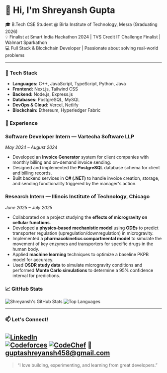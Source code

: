 # 👋 Hi, I'm Shreyansh Gupta

🎓 B.Tech CSE Student @ Birla Institute of Technology, Mesra (Graduating 2026)  
💡 Finalist at Smart India Hackathon 2024 | TVS Credit IT Challenge Finalist | Walmart Sparkathon  
💻 Full Stack & Blockchain Developer | Passionate about solving real-world problems  

---

### 🚀 Tech Stack

- **Languages:** C++, JavaScript, TypeScript, Python, Java
- **Frontend:**  Next.js, Tailwind CSS
- **Backend:** Node.js, Express.js
- **Databases:** PostgreSQL, MySQL
- **DevOps & Cloud:** Vercel, Netlify
- **Blockchain:** Ethereum, Hyperledger Fabric


### 💼 Experience

### Software Developer Intern — Vartecha Software LLP
*May 2024 – August 2024*

* Developed an **Invoice Generator** system for client companies with monthly billing and on-demand invoice sending.
* Designed and implemented the **PostgreSQL** database schema for client and billing records.
* Built backend services in **C# (.NET)** to handle invoice creation, storage, and sending functionality triggered by the manager's action.

### Research Intern — Illinois Institute of Technology, Chicago
*June 2025 – July 2025*

* Collaborated on a project studying the **effects of microgravity on cellular functions**.
* Developed a **physics-based mechanistic model** using **ODEs** to predict transporter regulation (upregulation/downregulation) in microgravity.
* Implemented a **pharmacokinetics compartmental model** to simulate the movement of key enzymes and transporters for specific drugs in the human body.
* Applied **machine learning** techniques to optimize a baseline PKPB model for accuracy.
* Used **OSDR study data** to simulate microgravity conditions and performed **Monte Carlo simulations** to determine a 95% confidence interval for predictions.


### 📈 GitHub Stats

![Shreyansh's GitHub Stats](https://github-readme-stats.vercel.app/api?username=guptashrey458&show_icons=true&theme=tokyonight)
![Top Languages](https://github-readme-stats.vercel.app/api/top-langs/?username=guptashrey458&layout=compact&theme=tokyonight)

---

### 📫 Let's Connect!

[![LinkedIn](https://img.shields.io/badge/LinkedIn-blue?style=flat&logo=linkedin)](https://www.linkedin.com/in/shreyansh-gupta-043b4b25b/)  
[![Codeforces](https://img.shields.io/badge/Codeforces-Profile-blue?style=flat&logo=codeforces)](https://codeforces.com/profile/guptashreyansh458)
[![CodeChef](https://img.shields.io/badge/CodeChef-Profile-5B4638?style=flat&logo=codechef)](https://www.codechef.com/users/guptashreyansh)
📧 guptashreyansh458@gmail.com 
---

> “I love building, experimenting, and learning from great developers.”
